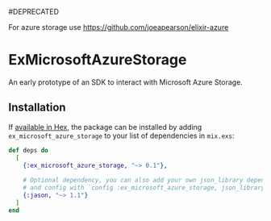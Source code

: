 #DEPRECATED

For azure storage use https://github.com/joeapearson/elixir-azure

# ExMicrosoftAzureStorage

An early prototype of an SDK to interact with Microsoft Azure Storage.

## Installation

If [available in Hex](https://hex.pm/docs/publish), the package can be installed
by adding `ex_microsoft_azure_storage` to your list of dependencies in `mix.exs`:

```elixir
def deps do
  [
    {:ex_microsoft_azure_storage, "~> 0.1"},
    
    # Optional dependency, you can also add your own json_library dependency
    # and config with `config :ex_microsoft_azure_storage, json_library, YOUR_JSON_LIBRARY`
    {:jason, "~> 1.1"}
  ]
end
```

